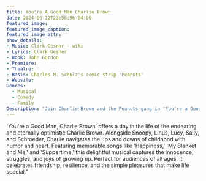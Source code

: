 ```yaml
---
title: You're A Good Man Charlie Brown
date: 2024-06-12T23:56:56-04:00
featured_image:
featured_image_caption: 
featured_image_attr:
show_details: 
- Music: Clark Gesner - wiki
- Lyrics: Clark Gesner
- Book: John Gordon
- Premiere: 
- Theatre: 
- Basis: Charles M. Schulz's comic strip 'Peanuts'
- Website: 
Genres:
  - Musical
  - Comedy
  - Family
Description: "Join Charlie Brown and the Peanuts gang in 'You're a Good Man, Charlie Brown,' a heartwarming and hilarious musical that brings Charles Schulz's beloved characters to life with song and dance."
---
```

'You're a Good Man, Charlie Brown' offers a day in the life of the endearing and eternally optimistic Charlie Brown. Alongside Snoopy, Linus, Lucy, Sally, and Schroeder, Charlie navigates the ups and downs of childhood with humor and heart. Featuring memorable songs like 'Happiness,' 'My Blanket and Me,' and 'Suppertime,' this delightful musical captures the innocence, struggles, and joys of growing up. Perfect for audiences of all ages, it celebrates friendship, resilience, and the simple pleasures that make life special."